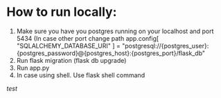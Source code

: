 # How to run locally:

1. Make sure you have you postgres running on your localhost and port 5434 (In case other port change path 
        app.config[
        "SQLALCHEMY_DATABASE_URI"
    ] = "postgresql://{postgres_user}:{postgres_password}@{postgres_host}:{postgres_port}/flask_db"
2. Run flask migration (flask db upgrade)
3. Run app.py
4. In case using shell. Use flask shell command

*test*